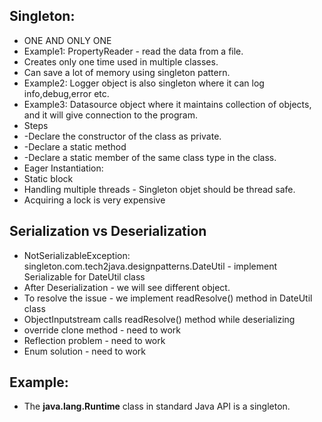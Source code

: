 Singleton:
----------
- ONE AND ONLY ONE
- Example1: PropertyReader - read the data from a file.
- Creates only one time used in multiple classes.
- Can save a lot of memory using singleton pattern.
- Example2: Logger object is also singleton where it can log info,debug,error etc.
- Example3: Datasource object where it maintains collection of objects, and it will give connection to the program.
- Steps
- -Declare the constructor of the class as private.
- -Declare a static method
- -Declare a static member of the same class type in the class.
- Eager Instantiation:
- Static block
- Handling multiple threads - Singleton objet should be thread safe.
- Acquiring a lock is very expensive 

Serialization vs Deserialization
--------------------------------
- NotSerializableException: singleton.com.tech2java.designpatterns.DateUtil - implement Serializable for DateUtil class
- After Deserialization - we will see different object.
- To resolve the issue - we implement readResolve() method in DateUtil class
- ObjectInputstream calls readResolve() method while deserializing
- override clone method - need to work
- Reflection problem - need to work
- Enum solution - need to work


Example:
--------
- The **java.lang.Runtime** class in standard Java API is a singleton.